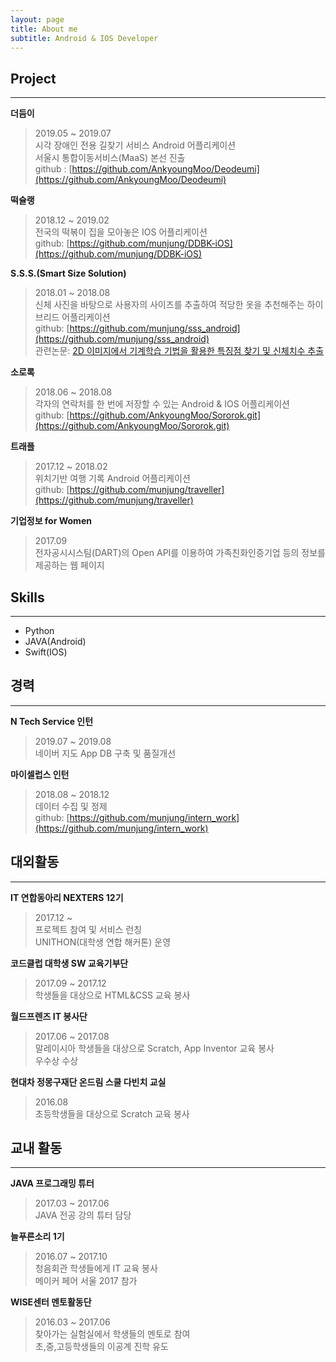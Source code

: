 ```yaml
---
layout: page
title: About me
subtitle: Android & IOS Developer
---
```


## Project
---

**더듬이**  
> 2019.05 ~ 2019.07  
> 시각 장애인 전용 길찾기 서비스 Android 어플리케이션  
> 서울시 통합이동서비스(MaaS) 본선 진출  
> github : [https://github.com/AnkyoungMoo/Deodeumi](https://github.com/AnkyoungMoo/Deodeumi)  

**떡슐랭**
> 2018.12 ~ 2019.02  
> 전국의 떡볶이 집을 모아놓은 IOS 어플리케이션  
> github: [https://github.com/munjung/DDBK-iOS](https://github.com/munjung/DDBK-iOS)    

**S.S.S.(Smart Size Solution)**
> 2018.01 ~ 2018.08  
> 신체 사진을 바탕으로 사용자의 사이즈를 추출하여 적당한 옷을 추천해주는 하이브리드 어플리케이션  
> github: [https://github.com/munjung/sss_android](https://github.com/munjung/sss_android)  
> 관련논문: [2D 이미지에서 기계학습 기법을 활용한 특징점 찾기 및 신체치수 추출](http://ki-it.com/_PR/view/?aidx=13574&bidx=1027)


**소로록**
> 2018.06 ~ 2018.08  
> 각자의 연락처를 한 번에 저장할 수 있는 Android & IOS 어플리케이션  
> github: [https://github.com/AnkyoungMoo/Sororok.git](https://github.com/AnkyoungMoo/Sororok.git)    

**트래플**
> 2017.12 ~ 2018.02  
> 위치기반 여행 기록 Android 어플리케이션  
> github: [https://github.com/munjung/traveller](https://github.com/munjung/traveller)  

**기업정보 for Women**  
> 2017.09  
> 전자공시시스팀(DART)의 Open API를 이용하여 가족친화인증기업 등의 정보를 제공하는 웹 페이지

## Skills
---
- Python  
- JAVA(Android)  
- Swift(IOS)  

## 경력
---

**N Tech Service 인턴**  
> 2019.07 ~ 2019.08  
> 네이버 지도 App DB 구축 및 품질개선

**마이셀럽스 인턴**
> 2018.08 ~ 2018.12  
> 데이터 수집 및 정제  
> github: [https://github.com/munjung/intern_work](https://github.com/munjung/intern_work)


## 대외활동  
---
**IT 연합동아리 NEXTERS 12기**
> 2017.12 ~  
> 프로젝트 참여 및 서비스 런칭  
> UNITHON(대학생 연합 해커톤) 운영  

**코드클럽 대학생 SW 교육기부단**
> 2017.09 ~ 2017.12  
> 학생들을 대상으로 HTML&CSS 교육 봉사  

**월드프렌즈 IT 봉사단**
> 2017.06 ~ 2017.08  
> 말레이시아 학생들을 대상으로 Scratch, App Inventor 교육 봉사  
> 우수상 수상  

**현대차 정몽구재단 온드림 스쿨 다빈치 교실**
> 2016.08  
> 초등학생들을 대상으로 Scratch 교육 봉사  


## 교내 활동
---
**JAVA 프로그래밍 튜터**
> 2017.03 ~ 2017.06  
> JAVA 전공 강의 튜터 담당

**늘푸른소리 1기**
> 2016.07 ~ 2017.10  
> 청음회관 학생들에게 IT 교육 봉사  
> 메이커 페어 서울 2017 참가

**WISE센터 멘토활동단**
> 2016.03 ~ 2017.06  
> 찾아가는 실험실에서 학생들의 멘토로 참여  
> 초,중,고등학생들의 이공계 진학 유도
